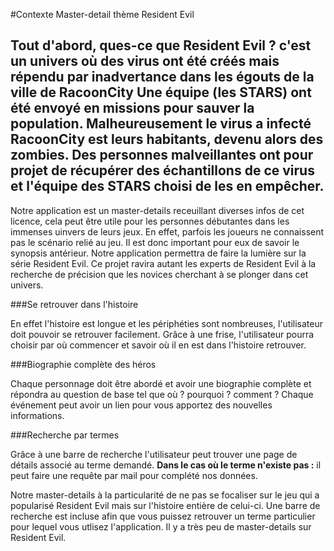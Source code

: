 ﻿#Contexte Master-detail thème Resident Evil

Tout d'abord, ques-ce que Resident Evil ? c'est un univers où des virus ont été créés mais répendu par inadvertance dans les égouts de la ville de RacoonCity
Une équipe (les STARS) ont été envoyé en missions pour sauver la population.
Malheureusement le virus a infecté RacoonCity est leurs habitants, devenu alors des zombies.
Des personnes malveillantes ont pour projet de récupérer des échantillons de ce virus et l'équipe des STARS choisi de les en empêcher. 
---------------------
Notre application est un master-details receuillant diverses infos de cet licence, cela peut être utile pour les personnes débutantes dans les immenses uinvers de leurs jeux.
En effet, parfois les joueurs ne connaissent pas le scénario relié au jeu.
Il est donc important pour eux de savoir le synopsis antérieur.
Notre application permettra de faire la lumière sur la série Resident Evil.
Ce projet ravira autant les experts de Resident Evil à la recherche de précision que les novices cherchant à se plonger dans cet univers.

###Se retrouver dans l'histoire

En effet l'histoire est longue et les périphéties sont nombreuses, l'utilisateur doit pouvoir se retrouver facilement.
Grâce à une frise, l'utilisateur pourra choisir par où commencer et savoir où il en est dans l'histoire retrouver.

###Biographie complète des héros

Chaque personnage doit être abordé et avoir une biographie complète et répondra au question de base tel que où ? pourquoi ? comment ?
Chaque événement peut avoir un lien pour vous apportez des nouvelles informations.

###Recherche par termes

Grâce à une barre de recherche l'utilisateur peut trouver une page de détails associé au terme demandé.
**Dans le cas où le terme n'existe pas :** il peut faire une requête par mail pour complété nos données.

Notre master-details à la particularité de ne pas se focaliser sur le jeu qui a popularisé Resident Evil mais sur l'histoire entière de celui-ci.
Une barre de recherche est incluse afin que vous puissez retrouver un terme particulier pour lequel vous utlisez l'application.
Il y a très peu de master-details sur Resident Evil.